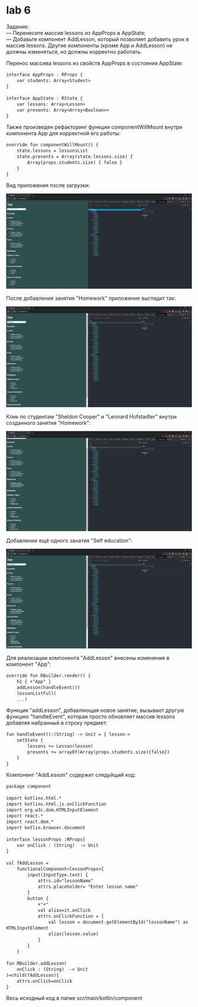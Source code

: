 # lab 6
Задание:\
    — Перенесите массив lessons из AppProps в AppState;\
    — Добавьте компонент AddLesson, который позволяет добавить урок в массив lessons. 
    Другие компоненты (кроме App и AddLesson) не должны изменяться, но должны корректно работать.

Перенос массива lessons из свойств AppProps в состояния AppState:

    interface AppProps : RProps {
        var students: Array<Student>
    }

    interface AppState : RState {
        var lessons: Array<Lesson>
        var presents: Array<Array<Boolean>>
    }

Также произведен рефакторинг функции componentWillMount внутри компонента App для корректной его работы:

    override fun componentWillMount() {
        state.lessons = lessonsList
        state.presents = Array(state.lessons.size) {
            Array(props.students.size) { false }
        }
    }
    
Вид приложения после загрузки:

![](https://github.com/mementomorri/Kotlin-Frontend/blob/lab6/screenshots/onLoad.PNG)

После добавления занятия "Homework" приложение выглядит так:

![](https://github.com/mementomorri/Kotlin-Frontend/blob/lab6/screenshots/newElement.PNG)

Клик по студентам "Sheldon Cooper" и "Leonard Hofstadter" внутри созданного занятия "Homework":

![](https://github.com/mementomorri/Kotlin-Frontend/blob/lab6/screenshots/onClick.PNG)

Добавление ещё одного занатия "Self education":

![](https://github.com/mementomorri/Kotlin-Frontend/blob/lab6/screenshots/anotherElement.PNG)

Для реализации компонента "AddLesson" внесены изменения в компонент "App":

    override fun RBuilder.render() {
        h1 { +"App" }
        addLesson(handleEvent())
        lessonListFull(
        ...)
        
Функция "addLesson", добавляющая новое занятие, вызывает другую функцию "handleEvent", 
которая просто обновляет массив lessons добавляя набранный в строку предмет:

    fun handleEvent():(String) -> Unit = { lesson->
        setState {
            lessons += Lesson(lesson)
            presents += arrayOf(Array(props.students.size){false})
        }
    }
    
Компонент "AddLesson" содержит следуйщий код:

    package component

    import kotlinx.html.*
    import kotlinx.html.js.onClickFunction
    import org.w3c.dom.HTMLInputElement
    import react.*
    import react.dom.*
    import kotlin.browser.document

    interface lessonProps :RProps{
        var onClick : (String)  -> Unit
    }

    val fAddLesson =
        functionalComponent<lessonProps>{
            input(InputType.text) {
                attrs.id="lessonName"
                attrs.placeholder= "Enter lesson name"
            }
            button {
                +"+"
                val alias=it.onClick
                attrs.onClickFunction = {
                    val lesson = document.getElementById("lessonName") as HTMLInputElement
                    alias(lesson.value)
                }
            }
        }

    fun RBuilder.addLesson(
        onClick : (String)  -> Unit
    )=child(fAddLesson){
        attrs.onClick=onClick
    }
    
Весь исходный код в папке scr/main/kotlin/component
